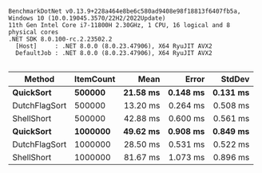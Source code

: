 ```

BenchmarkDotNet v0.13.9+228a464e8be6c580ad9408e98f18813f6407fb5a, Windows 10 (10.0.19045.3570/22H2/2022Update)
11th Gen Intel Core i7-11800H 2.30GHz, 1 CPU, 16 logical and 8 physical cores
.NET SDK 8.0.100-rc.2.23502.2
  [Host]     : .NET 8.0.0 (8.0.23.47906), X64 RyuJIT AVX2
  DefaultJob : .NET 8.0.0 (8.0.23.47906), X64 RyuJIT AVX2


```
| Method        | ItemCount | Mean     | Error    | StdDev   |
|-------------- |---------- |---------:|---------:|---------:|
| **QuickSort**     | **500000**    | **21.58 ms** | **0.148 ms** | **0.131 ms** |
| DutchFlagSort | 500000    | 13.20 ms | 0.264 ms | 0.508 ms |
| ShellShort    | 500000    | 42.88 ms | 0.600 ms | 0.561 ms |
| **QuickSort**     | **1000000**   | **49.62 ms** | **0.908 ms** | **0.849 ms** |
| DutchFlagSort | 1000000   | 28.50 ms | 0.531 ms | 0.522 ms |
| ShellShort    | 1000000   | 81.67 ms | 1.073 ms | 0.896 ms |
